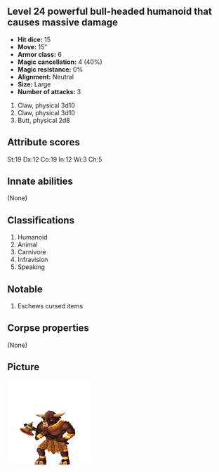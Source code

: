 ## Level 24 powerful bull-headed humanoid that causes massive damage

- **Hit dice:** 15
- **Move:** 15"
- **Armor class:** 6
- **Magic cancellation:** 4 (40%)
- **Magic resistance:** 0%
- **Alignment:** Neutral
- **Size:** Large
- **Number of attacks:** 3
1. Claw, physical 3d10
2. Claw, physical 3d10
3. Butt, physical 2d8

## Attribute scores

St:19 Dx:12 Co:19 In:12 Wi:3 Ch:5

## Innate abilities

(None)

## Classifications

1. Humanoid
2. Animal
3. Carnivore
4. Infravision
5. Speaking

## Notable

1. Eschews cursed items

## Corpse properties

(None)

## Picture

![Minotaur](https://github.com/hyvanmielenpelit/GnollHackTileSet/blob/main/Monsters/minotaur/minotaur.png?raw=true)
